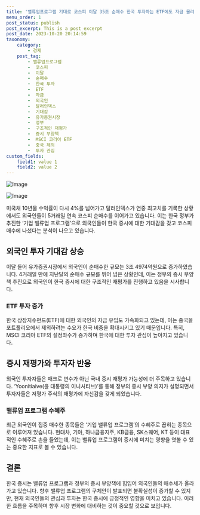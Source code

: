 ```yaml
---
title: '밸류업프로그램 기대로 코스피 이달 35조 순매수 한국 투자하는 ETF에도 자금 몰려'
menu_order: 1
post_status: publish
post_excerpt: This is a post excerpt
post_date: 2023-10-20 20:14:59
taxonomy:
    category:
        - 경제
    post_tag:
        - 밸류업프로그램
        -  코스피
        -  이달
        -  순매수
        -  한국 투자
        -  ETF
        -  자금
        -  외국인
        -  달러인덱스
        -  기대감
        -  유가증권시장
        -  정부
        -  구조적인 재평가
        -  증시 부양책
        -  MSCI 코리아 ETF
        -  중국 제외
        -  투자 관심
custom_fields:
    field1: value 1
    field2: value 2
---
```


![Image](https://imgnews.pstatic.net/image/009/2024/02/06/0005255648_001_20240206185801020.png?type=w647)

![Image](https://imgnews.pstatic.net/image/009/2024/02/06/0005255648_002_20240206185801097.jpg?type=w647)


미국채 10년물 수익률이 다시 4%를 넘어가고 달러인덱스가 연중 최고치를 기록한 상황에서도 외국인들이 5거래일 연속 코스피 순매수를 이어가고 있습니다. 이는 한국 정부가 추진한 ‘기업 밸류업 프로그램’으로 외국인들이 한국 증시에 대한 기대감을 갖고 코스피 매수에 나섰다는 분석이 나오고 있습니다.

## 외국인 투자 기대감 상승
이달 들어 유가증권시장에서 외국인이 순매수한 규모는 3조 4974억원으로 증가하였습니다. 4거래일 만에 지난달의 순매수 규모를 뛰어 넘은 상황인데, 이는 정부의 증시 부양책 추진으로 외국인이 한국 증시에 대한 구조적인 재평가를 진행하고 있음을 시사합니다.

### ETF 투자 증가
한국 상장지수펀드(ETF)에 대한 외국인의 자금 유입도 가속화되고 있는데, 이는 중국을 포트폴리오에서 제외하려는 수요가 한국 비중을 확대시키고 있기 때문입니다. 특히, MSCI 코리아 ETF의 설정좌수가 증가하며 한국에 대한 투자 관심이 높아지고 있습니다.

## 증시 재평가와 투자자 반응
외국인 투자자들은 매크로 변수가 아닌 국내 증시 재평가 가능성에 더 주목하고 있습니다. ‘Yoonitiaive(윤 대통령의 이니셔티브)’를 통해 정부의 증시 부양 의지가 설명되면서 투자자들은 저평가 주식의 재평가에 자신감을 갖게 되었습니다.

### 밸류업 프로그램 수혜주
최근 외국인이 집중 매수한 종목들은 ‘기업 밸류업 프로그램’의 수혜주로 꼽히는 종목으로 이루어져 있습니다. 현대차, 기아, 하나금융지주, KB금융, SK스퀘어, KT 등이 대표적인 수혜주로 손을 들었는데, 이는 밸류업 프로그램이 증시에 미치는 영향을 엿볼 수 있는 중요한 지표로 볼 수 있습니다.

## 결론
한국 증시는 밸류업 프로그램과 정부의 증시 부양책에 힘입어 외국인들의 매수세가 올라가고 있습니다. 향후 밸류업 프로그램의 구체안이 발표되면 불확실성이 증가할 수 있지만, 현재 외국인들의 관심과 투자는 한국 증시에 긍정적인 영향을 미치고 있습니다. 이러한 흐름을 주목하며 향후 시장 변화에 대비하는 것이 중요할 것으로 보입니다.
